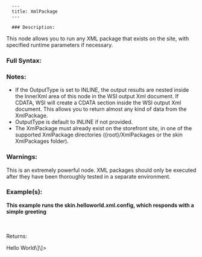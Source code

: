 
      ---
      title: XmlPackage
      ---

      ### Description:

This node allows you to run any XML package that exists on the site, with specified runtime parameters if necessary.

### Full Syntax:

<XmlPackage Name="string" RuntimeParams="pararm1=value1&param2=value2&param3=value3" OutputType="INLINE|CDATA"/>

### Notes:

*   If the OutputType is set to INLINE, the output results are nested inside the InnerXml area of this node in the WSI output Xml document. If CDATA, WSI will create a CDATA section inside the WSI output Xml document. This allows you to return almost any kind of data from the XmlPackage.
*   OutputType is default to INLINE if not provided.
*   The XmlPackage must already exist on the storefront site, in one of the supported XmlPackage directories ({root}/XmlPackages or the skin XmlPackages folder).

### Warnings:

This is an extremely powerful node. XML packages should only be executed after they have been thoroughly tested in a separate environment.

### Example(s):

**This example runs the skin.helloworld.xml.config, which responds with a simple greeting**  
<AspDotNetStorefrontImport>  
<XmlPackage Name=" skin.helloworld.xml.config" OutputType="CDATA"/>  
</AspDotNetStorefrontImport>  
  
Returns:  
  
<?xml version="1.0" encoding="utf-8"?>  
<AspDotNetStorefrontImportResult Version="" DateTime="3/4/2007 7:25:07 PM">  
<XmlPackage Name="skin.helloworld.xml.config"><!\[CDATA\[<b>Hello World</b>\]\]></XmlPackage>  
</AspDotNetStorefrontImportResult>
      